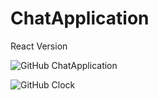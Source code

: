 # ChatApplication
 


React Version


![GitHub  ChatApplication](./imges/Signup.GIF)

![GitHub Clock](./images/Clock.GIF)